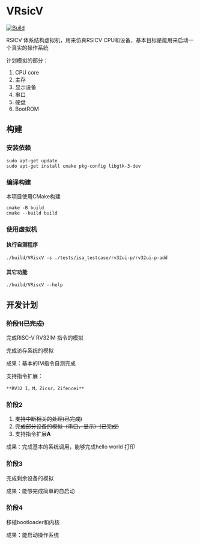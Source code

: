 # VRsicV

[![Build](https://github.com/jackkyyang/VRiscV/actions/workflows/build.yml/badge.svg)](https://github.com/jackkyyang/VRiscV/actions/workflows/build.yml)

RSICV 体系结构虚拟机，用来仿真RSICV CPU和设备，基本目标是能用来启动一个真实的操作系统

计划模拟的部分：

1. CPU core
2. 主存
3. 显示设备
4. 串口
5. 硬盘
6. BootROM

## 构建

### 安装依赖

```
sudo apt-get update
sudo apt-get install cmake pkg-config libgtk-3-dev
```

### 编译构建

本项目使用CMake构建

```
cmake -B build
cmake --build build
```

### 使用虚拟机

#### 执行自测程序

```
./build/VRiscV -s ./tests/isa_testcase/rv32ui-p/rv32ui-p-add
```

#### 其它功能

```
./build/VRiscV --help
```

## 开发计划

### ~~阶段1(已完成)~~

完成RISC-V RV32IM 指令的模拟

完成访存系统的模拟

成果：基本的IM指令自测完成

支持指令扩展：

    **RV32 I，M，Zicsr，Zifencei**

### 阶段2

1. ~~支持中断相关的处理(已完成)~~
2. ~~完成部分设备的模拟（串口，显示）(已完成)~~
3. 支持指令扩展**A**

成果：完成基本的系统调用，能够完成hello world 打印

### 阶段3

完成剩余设备的模拟

成果：能够完成简单的自启动

### 阶段4

移植bootloader和内核

成果：能启动操作系统
